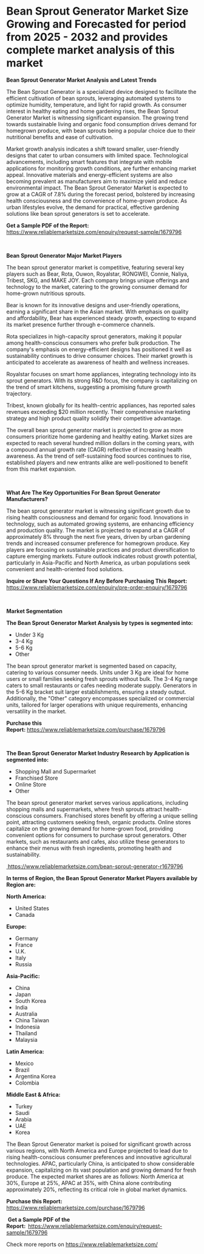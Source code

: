 <p><h1>Bean Sprout Generator Market Size Growing and Forecasted for period from 2025 - 2032 and provides complete market analysis of this market</h1></p><p><strong>Bean Sprout Generator Market Analysis and Latest Trends</strong></p>
<p><p>The Bean Sprout Generator is a specialized device designed to facilitate the efficient cultivation of bean sprouts, leveraging automated systems to optimize humidity, temperature, and light for rapid growth. As consumer interest in healthy eating and home gardening rises, the Bean Sprout Generator Market is witnessing significant expansion. The growing trend towards sustainable living and organic food consumption drives demand for homegrown produce, with bean sprouts being a popular choice due to their nutritional benefits and ease of cultivation.</p><p>Market growth analysis indicates a shift toward smaller, user-friendly designs that cater to urban consumers with limited space. Technological advancements, including smart features that integrate with mobile applications for monitoring growth conditions, are further enhancing market appeal. Innovative materials and energy-efficient systems are also becoming prevalent as manufacturers aim to maximize yield and reduce environmental impact. The Bean Sprout Generator Market is expected to grow at a CAGR of 7.8% during the forecast period, bolstered by increasing health consciousness and the convenience of home-grown produce. As urban lifestyles evolve, the demand for practical, effective gardening solutions like bean sprout generators is set to accelerate.</p></p>
<p><strong>Get a Sample PDF of the Report:&nbsp;</strong> <a href="https://www.reliablemarketsize.com/enquiry/request-sample/1679796?utm_campaign=2271&utm_medium=2&utm_source=Github&utm_content=ia&utm_term=25032025&utm_id=bean-sprout-generator">https://www.reliablemarketsize.com/enquiry/request-sample/1679796</a></p>
<p>&nbsp;</p>
<p><strong>Bean Sprout Generator Major Market Players</strong></p>
<p><p>The bean sprout generator market is competitive, featuring several key players such as Bear, Rota, Ouwon, Royalstar, RONGWEI, Connie, Naliya, Tribest, SKG, and MAKE JOY. Each company brings unique offerings and technology to the market, catering to the growing consumer demand for home-grown nutritious sprouts.</p><p>Bear is known for its innovative designs and user-friendly operations, earning a significant share in the Asian market. With emphasis on quality and affordability, Bear has experienced steady growth, expecting to expand its market presence further through e-commerce channels.</p><p>Rota specializes in high-capacity sprout generators, making it popular among health-conscious consumers who prefer bulk production. The company's emphasis on energy-efficient designs has positioned it well as sustainability continues to drive consumer choices. Their market growth is anticipated to accelerate as awareness of health and wellness increases.</p><p>Royalstar focuses on smart home appliances, integrating technology into its sprout generators. With its strong R&D focus, the company is capitalizing on the trend of smart kitchens, suggesting a promising future growth trajectory.</p><p>Tribest, known globally for its health-centric appliances, has reported sales revenues exceeding $20 million recently. Their comprehensive marketing strategy and high product quality solidify their competitive advantage.</p><p>The overall bean sprout generator market is projected to grow as more consumers prioritize home gardening and healthy eating. Market sizes are expected to reach several hundred million dollars in the coming years, with a compound annual growth rate (CAGR) reflective of increasing health awareness. As the trend of self-sustaining food sources continues to rise, established players and new entrants alike are well-positioned to benefit from this market expansion.</p></p>
<p>&nbsp;</p>
<p><strong>What Are The Key Opportunities For Bean Sprout Generator Manufacturers?</strong></p>
<p><p>The bean sprout generator market is witnessing significant growth due to rising health consciousness and demand for organic food. Innovations in technology, such as automated growing systems, are enhancing efficiency and production quality. The market is projected to expand at a CAGR of approximately 8% through the next five years, driven by urban gardening trends and increased consumer preference for homegrown produce. Key players are focusing on sustainable practices and product diversification to capture emerging markets. Future outlook indicates robust growth potential, particularly in Asia-Pacific and North America, as urban populations seek convenient and health-oriented food solutions.</p></p>
<p><strong>Inquire or Share Your Questions If Any Before Purchasing This Report:</strong> <a href="https://www.reliablemarketsize.com/enquiry/pre-order-enquiry/1679796?utm_campaign=2271&utm_medium=2&utm_source=Github&utm_content=ia&utm_term=25032025&utm_id=bean-sprout-generator">https://www.reliablemarketsize.com/enquiry/pre-order-enquiry/1679796</a></p>
<p>&nbsp;</p>
<p><strong>Market Segmentation</strong></p>
<p><strong>The Bean Sprout Generator Market Analysis by types is segmented into:</strong></p>
<p><ul><li>Under 3 Kg</li><li>3-4 Kg</li><li>5-6 Kg</li><li>Other</li></ul></p>
<p><p>The bean sprout generator market is segmented based on capacity, catering to various consumer needs. Units under 3 Kg are ideal for home users or small families seeking fresh sprouts without bulk. The 3-4 Kg range caters to small restaurants or cafes needing moderate supply. Generators in the 5-6 Kg bracket suit larger establishments, ensuring a steady output. Additionally, the "Other" category encompasses specialized or commercial units, tailored for larger operations with unique requirements, enhancing versatility in the market.</p></p>
<p><strong>Purchase this Report:&nbsp;</strong><a href="https://www.reliablemarketsize.com/purchase/1679796?utm_campaign=2271&utm_medium=2&utm_source=Github&utm_content=ia&utm_term=25032025&utm_id=bean-sprout-generator">https://www.reliablemarketsize.com/purchase/1679796</a></p>
<p>&nbsp;</p>
<p><strong>The Bean Sprout Generator Market Industry Research by Application is segmented into:</strong></p>
<p><ul><li>Shopping Mall and Supermarket</li><li>Franchised Store</li><li>Online Store</li><li>Other</li></ul></p>
<p><p>The bean sprout generator market serves various applications, including shopping malls and supermarkets, where fresh sprouts attract health-conscious consumers. Franchised stores benefit by offering a unique selling point, attracting customers seeking fresh, organic products. Online stores capitalize on the growing demand for home-grown food, providing convenient options for consumers to purchase sprout generators. Other markets, such as restaurants and cafes, also utilize these generators to enhance their menus with fresh ingredients, promoting health and sustainability.</p></p>
<p><a href="https://www.reliablemarketsize.com/bean-sprout-generator-r1679796?utm_campaign=2271&utm_medium=2&utm_source=Github&utm_content=ia&utm_term=25032025&utm_id=bean-sprout-generator">&nbsp;https://www.reliablemarketsize.com/bean-sprout-generator-r1679796</a></p>
<p><strong>In terms of Region, the Bean Sprout Generator Market Players available by Region are:</strong></p>
<p>
    <p> <strong> North America: </strong>
        <ul>
            <li>United States</li>
            <li>Canada</li>
        </ul>
        </p> 
    <p> <strong> Europe: </strong>
        <ul>
            <li>Germany</li>
            <li>France</li>
            <li>U.K.</li>
            <li>Italy</li>
            <li>Russia</li>
        </ul>
        </p> 
    <p> <strong> Asia-Pacific: </strong>
        <ul>
            <li>China</li>
            <li>Japan</li>
            <li>South Korea</li>
            <li>India</li>
            <li>Australia</li>
            <li>China Taiwan</li>
            <li>Indonesia</li>
            <li>Thailand</li>
            <li>Malaysia</li>
        </ul>
        </p> 
    <p> <strong> Latin America: </strong>
        <ul>
            <li>Mexico</li>
            <li>Brazil</li>
            <li>Argentina Korea</li>
            <li>Colombia</li>
        </ul>
        </p> 
    <p> <strong> Middle East & Africa: </strong>
        <ul>
            <li>Turkey</li>
            <li>Saudi</li>
            <li>Arabia</li>
            <li>UAE</li>
            <li>Korea</li>
        </ul>
    </p>
    </p>
<p><p>The Bean Sprout Generator market is poised for significant growth across various regions, with North America and Europe projected to lead due to rising health-conscious consumer preferences and innovative agricultural technologies. APAC, particularly China, is anticipated to show considerable expansion, capitalizing on its vast population and growing demand for fresh produce. The expected market shares are as follows: North America at 30%, Europe at 25%, APAC at 35%, with China alone contributing approximately 20%, reflecting its critical role in global market dynamics.</p></p>
<p><strong>Purchase this Report: </strong><a href="https://www.reliablemarketsize.com/purchase/1679796?utm_campaign=2271&utm_medium=2&utm_source=Github&utm_content=ia&utm_term=25032025&utm_id=bean-sprout-generator">https://www.reliablemarketsize.com/purchase/1679796</a></p>
<p>&nbsp;<strong>Get a Sample PDF of the Report:&nbsp;&nbsp;</strong><a href="https://www.reliablemarketsize.com/enquiry/request-sample/1679796?utm_campaign=2271&utm_medium=2&utm_source=Github&utm_content=ia&utm_term=25032025&utm_id=bean-sprout-generator">https://www.reliablemarketsize.com/enquiry/request-sample/1679796</a></p>
<p><strong></strong></p>
<p>Check more reports on <a href="https://www.reliablemarketsize.com/?utm_campaign=2271&utm_medium=2&utm_source=Github&utm_content=ia&utm_term=25032025&utm_id=bean-sprout-generator">https://www.reliablemarketsize.com/</a></p>